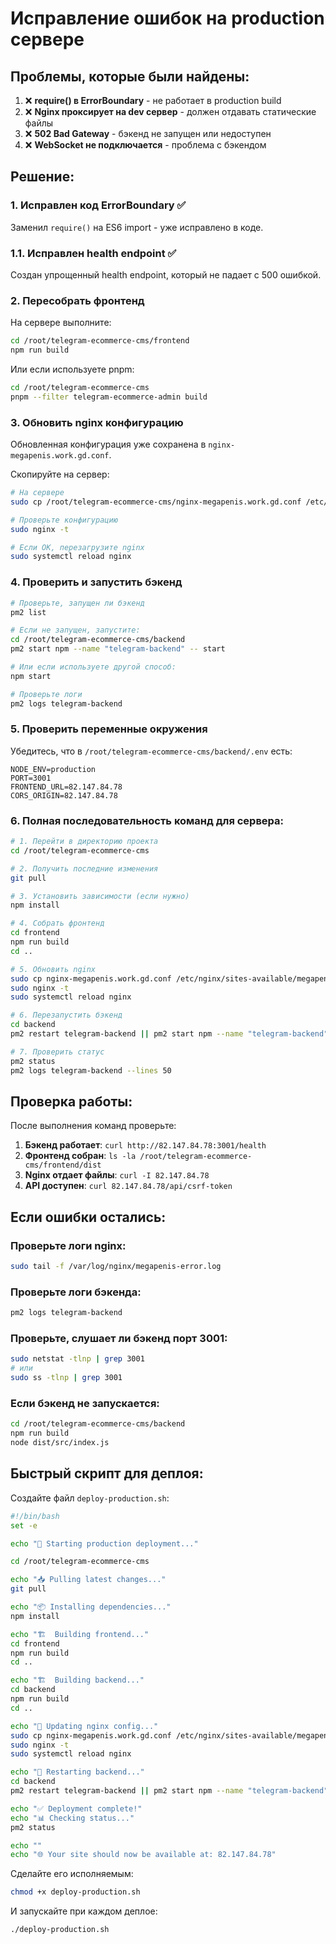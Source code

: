 # Исправление ошибок на production сервере

## Проблемы, которые были найдены:

1. ❌ **require() в ErrorBoundary** - не работает в production build
2. ❌ **Nginx проксирует на dev сервер** - должен отдавать статические файлы
3. ❌ **502 Bad Gateway** - бэкенд не запущен или недоступен
4. ❌ **WebSocket не подключается** - проблема с бэкендом

## Решение:

### 1. Исправлен код ErrorBoundary ✅
Заменил `require()` на ES6 import - уже исправлено в коде.

### 1.1. Исправлен health endpoint ✅
Создан упрощенный health endpoint, который не падает с 500 ошибкой.

### 2. Пересобрать фронтенд

На сервере выполните:

```bash
cd /root/telegram-ecommerce-cms/frontend
npm run build
```

Или если используете pnpm:

```bash
cd /root/telegram-ecommerce-cms
pnpm --filter telegram-ecommerce-admin build
```

### 3. Обновить nginx конфигурацию

Обновленная конфигурация уже сохранена в `nginx-megapenis.work.gd.conf`.

Скопируйте на сервер:

```bash
# На сервере
sudo cp /root/telegram-ecommerce-cms/nginx-megapenis.work.gd.conf /etc/nginx/sites-available/megapenis.work.gd.conf

# Проверьте конфигурацию
sudo nginx -t

# Если OK, перезагрузите nginx
sudo systemctl reload nginx
```

### 4. Проверить и запустить бэкенд

```bash
# Проверьте, запущен ли бэкенд
pm2 list

# Если не запущен, запустите:
cd /root/telegram-ecommerce-cms/backend
pm2 start npm --name "telegram-backend" -- start

# Или если используете другой способ:
npm start

# Проверьте логи
pm2 logs telegram-backend
```

### 5. Проверить переменные окружения

Убедитесь, что в `/root/telegram-ecommerce-cms/backend/.env` есть:

```env
NODE_ENV=production
PORT=3001
FRONTEND_URL=82.147.84.78
CORS_ORIGIN=82.147.84.78
```

### 6. Полная последовательность команд для сервера:

```bash
# 1. Перейти в директорию проекта
cd /root/telegram-ecommerce-cms

# 2. Получить последние изменения
git pull

# 3. Установить зависимости (если нужно)
npm install

# 4. Собрать фронтенд
cd frontend
npm run build
cd ..

# 5. Обновить nginx
sudo cp nginx-megapenis.work.gd.conf /etc/nginx/sites-available/megapenis.work.gd.conf
sudo nginx -t
sudo systemctl reload nginx

# 6. Перезапустить бэкенд
cd backend
pm2 restart telegram-backend || pm2 start npm --name "telegram-backend" -- start

# 7. Проверить статус
pm2 status
pm2 logs telegram-backend --lines 50
```

## Проверка работы:

После выполнения команд проверьте:

1. **Бэкенд работает**: `curl http://82.147.84.78:3001/health`
2. **Фронтенд собран**: `ls -la /root/telegram-ecommerce-cms/frontend/dist`
3. **Nginx отдает файлы**: `curl -I 82.147.84.78`
4. **API доступен**: `curl 82.147.84.78/api/csrf-token`

## Если ошибки остались:

### Проверьте логи nginx:
```bash
sudo tail -f /var/log/nginx/megapenis-error.log
```

### Проверьте логи бэкенда:
```bash
pm2 logs telegram-backend
```

### Проверьте, слушает ли бэкенд порт 3001:
```bash
sudo netstat -tlnp | grep 3001
# или
sudo ss -tlnp | grep 3001
```

### Если бэкенд не запускается:
```bash
cd /root/telegram-ecommerce-cms/backend
npm run build
node dist/src/index.js
```

## Быстрый скрипт для деплоя:

Создайте файл `deploy-production.sh`:

```bash
#!/bin/bash
set -e

echo "🚀 Starting production deployment..."

cd /root/telegram-ecommerce-cms

echo "📥 Pulling latest changes..."
git pull

echo "📦 Installing dependencies..."
npm install

echo "🏗️  Building frontend..."
cd frontend
npm run build
cd ..

echo "🏗️  Building backend..."
cd backend
npm run build
cd ..

echo "🔧 Updating nginx config..."
sudo cp nginx-megapenis.work.gd.conf /etc/nginx/sites-available/megapenis.work.gd.conf
sudo nginx -t
sudo systemctl reload nginx

echo "🔄 Restarting backend..."
cd backend
pm2 restart telegram-backend || pm2 start npm --name "telegram-backend" -- start

echo "✅ Deployment complete!"
echo "📊 Checking status..."
pm2 status

echo ""
echo "🌐 Your site should now be available at: 82.147.84.78"
```

Сделайте его исполняемым:
```bash
chmod +x deploy-production.sh
```

И запускайте при каждом деплое:
```bash
./deploy-production.sh
```
